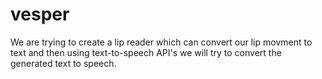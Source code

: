 # vesper

We are trying to create a lip reader which can convert our lip movment to text and then using text-to-speech API's we will 
try to convert the generated text to speech.
